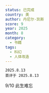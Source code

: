 ```yaml
---
status: 已完成
country: 美
author: 丹尼尔·凯斯
score: 9
year: 2025
month: 8
category:
  - 书籍
tags:
  - 科幻
  - 人体改造
---
```

	2025.8.13
	首评于 2025.8.13

9/10 此生难忘
